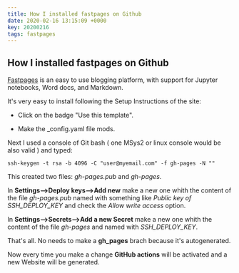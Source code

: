 ```yaml
---
title: How I installed fastpages on Github
date: 2020-02-16 13:15:09 +0000
key: 20200216
tags: fastpages
---
```


## How I installed fastpages on Github

[Fastpages](https://github.com/fastai/fastpages) is an easy to use blogging platform, with support for Jupyter notebooks, Word docs, and Markdown.

It's very easy to install following the Setup Instructions of the site:

- Click on the badge "Use this template".

- Make the _config.yaml file mods.

Next I used a console of Git bash ( one MSys2 or linux console would be also valid ) and typed:

```
ssh-keygen -t rsa -b 4096 -C "user@myemail.com" -f gh-pages -N ""
```

This created two files: *gh-pages.pub* and *gh-pages*.

In **Settings-->Deploy keys-->Add new**  make a new one whith the content of the file *gh-pages.pub* named with something like *Public key of SSH_DEPLOY_KEY* and check the *Allow write access* option.

In **Settings-->Secrets-->Add a new Secret** make a new one whith the content of the file *gh-pages* and named with  *SSH_DEPLOY_KEY*.

That's all. No needs to make a **gh_pages** brach because it's autogenerated.

Now every time you make a change **GitHub actions** will be activated and a new Website will be generated.


